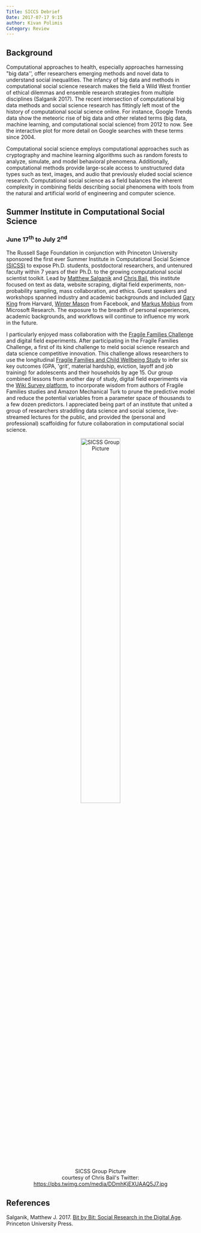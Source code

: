```yaml
---
Title: SICCS Debrief
Date: 2017-07-17 9:15
author: Kivan Polimis
Category: Review
---
```

## Background
Computational approaches to health, especially approaches harnessing "big data'', offer researchers emerging methods and novel data to understand social inequalities. The infancy of big data and methods in computational social science research makes the field a Wild West frontier of ethical dilemmas and ensemble research strategies from multiple disciplines (Salganik 2017). The recent intersection of computational big data methods and social science research has fittingly left most of the history of computational social science online. For instance, Google Trends data show the meteoric rise of big data and other related terms (big data, machine learning, and computational social science) from 2012 to now. See the interactive plot for
more detail on Google searches with these terms since 2004.

<div style="text-align:center" markdown="1">
<script type="text/javascript" src="https://ssl.gstatic.com/trends_nrtr/1308_RC02/embed_loader.js"></script> <script type="text/javascript"> trends.embed.renderExploreWidget("TIMESERIES", {"comparisonItem":[{"keyword":"data science","geo":"","time":"2004-01-01 2018-02-23"},{"keyword":"machine learning","geo":"","time":"2004-01-01 2018-02-23"},{"keyword":"big data","geo":"","time":"2004-01-01 2018-02-23"},{"keyword":"computational social science","geo":"","time":"2004-01-01 2018-02-23"}],"category":0,"property":""}, {"exploreQuery":"q=data%20science,machine%20learning,big%20data,computational%20social%20science&geo=,,,&date=all,all,all,all#TIMESERIES","guestPath":"https://trends.google.com:443/trends/embed/"}); </script>
</div>

Computational social science employs computational approaches such as cryptography and machine learning algorithms such as random forests to analyze, simulate, and model behavioral phenomena. Additionally, computational methods provide large-scale access to unstructured data types such as text, images, and audio that previously eluded social science research. Computational social science as a field balances the inherent complexity in combining fields describing social phenomena with tools from the natural and artificial world of engineering and computer science.

## Summer Institute in Computational Social Science
### June 17<sup>th</sup> to July 2<sup>nd</sup>

The Russell Sage Foundation in conjunction with Princeton University sponsored the first ever Summer Institute in Computational Social Science <a href = "https://compsocialscience.github.io/summer-institute/2017/" target ="_blank"> (SICSS)</a> to expose Ph.D. students, postdoctoral researchers, and untenured faculty within 7 years of their Ph.D. to the growing computational social scientist toolkit. Lead by <a href = "https://www.princeton.edu/~mjs3/" target ="_blank"> Matthew Salganik</a> and <a href = "http://www.chrisbail.net/" target ="_blank"> Chris Bail</a>, this institute focused on text as data, website scraping, digital field experiments, non-probability sampling, mass collaboration, and ethics. Guest speakers and workshops spanned industry and academic backgrounds and included <a href = "http://gking.harvard.edu/" target ="_blank"> Gary King</a> from Harvard, <a href = "https://research.fb.com/people/mason-winter/" target ="_blank"> Winter Mason</a> from Facebook, and <a href = "http://www.markusmobius.org/" target ="_blank"> Markus Mobius</a> from Microsoft Research. The exposure to the breadth of personal experiences, academic backgrounds, and workflows will continue to influence my work in the future.

I particularly enjoyed mass collaboration with the <a href = "http://www.fragilefamilieschallenge.org/" target ="_blank"> Fragile Families Challenge</a> and digital field experiments. After participating in the Fragile Families Challenge, a first of its kind challenge to meld social science research and data science competitive innovation. This challenge allows researchers to use the longitudinal <a href = "https://en.wikipedia.org/wiki/Fragile_Families_and_Child_Wellbeing_Study" target ="_blank"> Fragile Families and Child Wellbeing Study</a> to infer six key outcomes (GPA, 'grit', material hardship, eviction, layoff and job training) for adolescents and their households by age 15. Our group combined lessons from another day of study, digital field experiments via the <a href = "http://www.allourideas.org/" target ="_blank"> Wiki Survey platform</a>, to incorporate wisdom from authors of Fragile Families studies and Amazon Mechanical Turk to prune the predictive model and reduce the potential variables from a parameter space of thousands to a few dozen predictors. I appreciated being part of an institute that united a group of researchers straddling data science and social science, live-streamed lectures for the public, and provided the (personal and professional) scaffolding for future collaboration in computational social science.

<div style="text-align:center" markdown="1"> 
<figure>
<img src="../../images/SICSS_group_picture_edited.jpg" alt="SICSS Group Picture"  style="width: 50%; height: 50%">
<figcaption> SICSS Group Picture <br /> courtesy of Chris Bail's Twitter: <a href = "https://pbs.twimg.com/media/DDmhKjEXUAAQ5J7.jpg" target="_blank">https://pbs.twimg.com/media/DDmhKjEXUAAQ5J7.jpg</a></figcaption>
</figure>
</div>

<div style="text-align:left" markdown="1">

## References
Salganik, Matthew J. 2017. <a href = "http://www.bitbybitbook.com/" target="_blank">Bit by Bit: Social Research in the Digital Age</a>. Princeton University Press.

</div>
